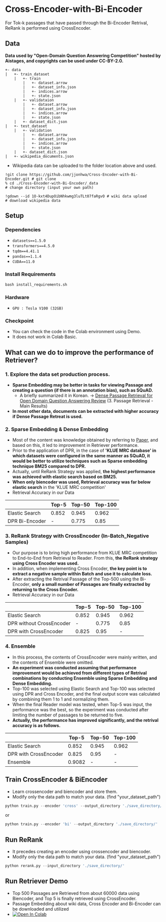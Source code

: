 # Cross-Encoder-with-Bi-Encoder
For Tok-k passages that have passed through the Bi-Encoder Retrival, ReRank is performed using CrossEncoder.

## Data
**Data used by "Open-Domain Question Answering Competition" hosted by Aistages, and copyrights can be used under CC-BY-2.0.**

```
+- data  
|   +- train_dataset  
    |   +- train  
        |   +- dataset.arrow  
        |   +- dataset_info.json  
        |   +- indices.arrow  
        |   +- state.json  
    |   +- validataion  
        |   +- dataset.arrow  
        |   +- dataset_info.json  
        |   +- indices.arrow  
        |   +- state.json  
    |   +- dataset_dict.json  
|   +- test_dataset  
    |   +- validation  
        |   +- dataset.arrow  
        |   +- dataset_info.json  
        |   +- indices.arrow  
        |   +- state.json  
    |   +- dataset_dict.json  
|   +- wikipedia_documents.json  
```

- Wikipedia data can be uploaded to the folder location above and used.
```
!git clone https://github.com/jjonhwa/Cross-Encoder-with-Bi-Encoder.git # git clone
% cd ./Cross-Encoder-with-Bi-Encoder/_data                              # change directory (input your own path)

!gdown --id 1O-kxt4DupOibNhkwmg3luTLt07faRgvO # wiki data upload        # download wikipedia data
```

## Setup
### Dependencies
- `datasets==1.5.0`
- `transformers==4.5.0`
- `tqdm==4.41.1`
- `pandas==1.1.4`
- `CUDA==11.0`

### Install Requirements
```python
bash install_requirements.sh
```

### Hardware
- `GPU : Tesla V100 (32GB)`

### Checkpoint
- You can check the code in the Colab environment using Demo.
- It does not work in Colab Basic.

## What can we do to improve the performance of Retriever?
### 1. Explore the data set production process.
- **Sparse Embedding may be better in tasks for viewing Passage and creating a question (if there is an annotation bias), such as SQuAD.**
    - A briefly summarized it in Korean. -> [Dense Passage Retrieval for Open Domain Question Answering Review](https://github.com/jjonhwa/Paper_Review/blob/main/Dense%20Passage%20Retrieval%20for%20Open-Domain%20Question%20Answering.pdf) (3. Passage Retrieval - Main Results)
- **In most other data, documents can be extracted with higher accuracy if Dense Passage Retreat is used.**

### 2. Sparse Embedding & Dense Embedding
- Most of the content was knowledge obtained by referring to [Paper](https://arxiv.org/abs/2004.04906), and based on this, it led to improvement in Retriever performance.
- Prior to the application of DPR, in the case of **'KLUE MRC database' in which datasets were configured in the same manner as SQuAD, it would be better to utilize techniques such as Sparse embedding technique BM25 compared to DPR.**
- Actually, until ReRank Strategy was applied, **the highest performance was achieved with elastic search based on BM25.**
- **When only biencoder was used, Retrieval accuracy was far below elastic search** in the 'KLUE MRC competition'
- Retrieval Accuracy in our Data

||Top-5|Top-50|Top-100|
|---|---|---|---|
|Elastic Search|0.852|0.945|0.962|
|DPR Bi-Encoder|-|0.775|0.85|

### 3. **ReRank Strategy with CrossEncoder (In-Batch_Negative Samples)**
- Our purpose is to bring high performance from KLUE MRC competition to End-to-End from Retrieval to Reader. From this, **the ReRank strategy using Cross Encoder was used.**
- In addition, when implementing Cross Encoder, **the key point is to extract a negative sample within Batch and use it to calculate loss.**
- After extracting the Retrival Passage of the Top-500 using the Bi-Encoder, **only a small number of Passages are finally extracted by returning to the Cross Encoder.**
- Retrieval Accuracy in our Data

||Top-5|Top-50|Top-100|
|---|---|---|---|
|Elastic Search|0.852|0.945|0.962|
|DPR without CrossEncoder|-|0.775|0.85|
|DPR with CrossEncoder|0.825|0.95|-|

### 4. Ensemble
- In this process, the contents of CrossEncoder were mainly written, and the contents of Ensemble were omitted.
- **An experiment was conducted assuming that performance improvement would be achieved from different types of Retrival combinations by conducting Ensemble using Sparse Embedding and Dense Embedding.**
- Top-100 was selected using Elastic Search and Top-100 was selected using DPR and Cross Encoder, and the final output score was calculated by combining them 1 to 1 and normalizing them.
- When the final Reader model was tested, when Top-5 was input, the performance was the best, so the experiment was conducted after limiting the number of passages to be returned to five.
- **Actually, the performance has improved significantly, and the retrival accuracy is as follows.**

||Top-5|Top-50|Top-100|
|---|---|---|---|
|Elastic Search|0.852|0.945|0.962|
|DPR with CrossEncoder|0.825|0.95|-|
|Ensemble|0.9082|-|-|

## Train CrossEncoder & BiEncoder
- Learn crossencoder and biencoder and store them.
- Modify only the data path to match your data. (find "your_dataset_path")
```python
python train.py --encoder 'cross' --output_directory './save_directory/'
```

or 

```python
python train.py --encoder 'bi' --output_directory './save_directory/'
```

## Run ReRank
- It precedes creating an encoder using crossencoder and biencoder.
- Modify only the data path to match your data. (find "your_dataset_path")
```python
python rerank.py --input_directory './save_directory/'
```

## Run Retriever Demo
- Top 500 Passages are Retrieved from about 60000 data using Biencoder, and Top 5 is finally retrieved using CrossEncoder.
- Passage Embedding about wiki data, Cross Encoder and Bi-Encoder can be downloaded and utilized
- [![Open In Colab](https://colab.research.google.com/assets/colab-badge.svg)](https://colab.research.google.com/drive/1qkVMPM8Hw8n4gGs2_-Wacp8oKMVvAokS?usp=sharing)

